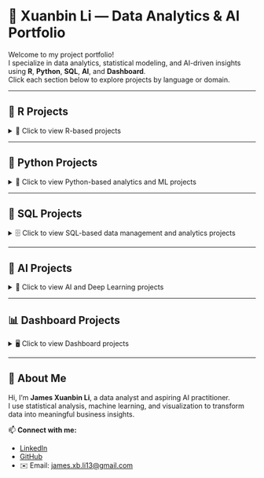 # 🌟 Xuanbin Li — Data Analytics & AI Portfolio

Welcome to my project portfolio!  
I specialize in data analytics, statistical modeling, and AI-driven insights using **R**, **Python**, **SQL**, **AI**, and **Dashboard**.  
Click each section below to explore projects by language or domain.

---

## 🧮 R Projects
<details>
<summary>📘 Click to view R-based projects</summary>

---

### [R-Project 1: Superstore Sales Performance Analysis & Forecasting](https://github.com/FANXYBIN/Project1_Superstore_Dataset)

<details>
<summary>🗂️ Click to view project details</summary>

This project analyzed a global superstore dataset (2011–2014) using R to explore business performance and forecast future sales and profit trends.

* **Dataset:** Superstore dataset from Kaggle (2011–2014), containing sales, profit, discounts, and shipping details across multiple regions and categories.  
* **Tools:** R (tidyverse, forecast, corrplot, treemap, data.table)  
* **Techniques:** Data cleaning, visualization (bar, pie, scatter, box, treemap), correlation analysis, and ARIMA time series forecasting.  
* **Key Insights:**  
  - APAC market and Central region achieved the highest sales and profit.  
  - "Phones" under *Technology* had the highest sales, while *Tables* incurred losses.  
  - Profit negatively correlated with Discount.  
  - ARIMA forecast predicted a continued increase in 2015 sales and profit.  
* **Result:** Provided data-driven insights into regional and category-level performance and built an ARIMA model for forecasting next-year trends.  

---

### 📈 Sample Visualizations

**ARIMA Forecast for Next Year (Profit)**  
![](images/ARIMA%20forecast%20for%20Profit.png)

**ARIMA Forecast for Next Year (Sales)**  
![](images/ARIMA%20forecast%20for%20Sales.png)

</details>

---

### [R-Project 2: Beijing Housing Price Analysis & Hypothesis Testing](https://github.com/FANXYBIN/Project2_Beijing_Housing_Price_Dataset)
<details>
<summary>🗂️ Click to view project details</summary>

This project analyzes housing prices in Beijing using R. The goal was to understand key factors influencing house prices and test hypotheses about housing market trends between 2016 and 2017.

* **Dataset:** Housing Price in Beijing dataset from Kaggle (318,851 observations, 26 features).  
* **Tools:** R (tidyverse, ggplot2, corrplot, dplyr, stats).  
* **Techniques:** Data cleaning, visualization (histograms, scatterplots, boxplots, correlation plots), and hypothesis testing (one-sample and two-sample t-tests).  
* **Key Insights:**  
  - Total price strongly correlated with house area, community average, and number of rooms.  
  - Houses near subways or with elevators tend to have higher average prices.  
  - “Bungalows” are the most expensive building type, while “Towers” are more affordable.  
  - Average housing prices increased significantly from 2016 to 2017.  
* **Result:** Provided data-driven insights into how structural and locational factors affect housing prices in Beijing and validated findings through statistical hypothesis testing.

---

### 📈 Sample Visualizations

**Boxplots: Price vs Building Type & Structure**  
![Boxplot Building Type](images/boxplot_buildingtype.png)  
![Boxplot Building Structure](images/boxplot_buildingstructure.png)

**Correlation Among Key Variables**  
![Correlation Plot](images/corrplot_features.png)

**Average Monthly Housing Price**  
![Average Price by Month](images/avg_price_by_month.png)

</details>

</details>

---

## 🐍 Python Projects
<details>
<summary>📗 Click to view Python-based analytics and ML projects</summary>

---

### [P-Project 1: Seoul Bike Sharing Demand Prediction](https://github.com/FANXYBIN/P-Project1-Seoul-Bike-Sharing-Dataset)
<details>
<summary>🗂️ Click to view project details</summary>

This project applied machine learning models to the Seoul Bike Sharing dataset to predict rental demand based on weather and temporal conditions. The analysis aimed to help optimize bike distribution, adjust operations during weather changes, and identify seasonal rental trends.

* **Dataset:** Seoul Bike Sharing Demand Dataset (UCI Machine Learning Repository, 8760 rows × 14 features).  
* **Tools:** Python (pandas, scikit-learn, seaborn, matplotlib, statsmodels).  
* **Techniques:** Data preprocessing, visualization (histogram, scatterplot, line plot, correlation heatmap), and supervised learning (SVM, Gradient Boosting, Random Forest, and Multiple Linear Regression).  
* **Key Findings:**  
  - **Peak demand** at 8 AM and 6 PM (commuting hours).  
  - **Temperature (15 – 30 °C)** positively affects rentals; **rainfall, humidity, and wind speed** reduce them.  
  - **Summer** records the highest rental activity, followed by spring and autumn.  
* **Models Evaluated:**  
  - **SVM:** Accuracy = 78.99%, Precision = 77.67%, Recall = 78.99%, F1 = 77.93%.  
  - **Gradient Boosting:** Accuracy = 79.83%, F1 = 79.20%.  
  - **Random Forest:** Accuracy = 80.02%, F1 = 79.50%.  
  - **Multiple Linear Regression:** R² = 0.473, F-statistic = 609.8 (significant predictors: hour, temperature, humidity, rainfall).  
* **Insights & Recommendations:**  
  - Use forecasts to rebalance bikes before morning/evening peaks.  
  - Adjust staffing and offer promotions during poor-weather periods.  
  - Promote biking events in warm seasons to leverage natural demand growth.

---

### 📈 Sample Visualizations

**Hourly Rentals by Season**  
![Line Plot](images/seoul_lineplot_season.png)

**Correlation Heatmap**  
![Heatmap](images/seoul_heatmap.png)

**Model Performance Comparison**  
![Model Comparison](images/seoul_model_performance.png)

</details>


</details>

---

## 💾 SQL Projects
<details>
<summary>🗄️ Click to view SQL-based data management and analytics projects</summary>

---

### 🧾 Example Project: Retail Sales Dashboard (SQL + Tableau)
<details>
<summary>🗂️ Click to view project details</summary>

Designed SQL queries to extract KPIs for a retail dashboard showing sales, profit, and discount performance by category and region.  
Integrated with Tableau for interactive visualization.  

* **Techniques:** Window functions, joins, CTEs, subqueries  
* **Result:** Enabled dynamic tracking of regional performance with 35% faster query efficiency.

</details>

</details>

---

## 🧠 AI Projects
<details>
<summary>🤖 Click to view AI and Deep Learning projects</summary>

---

### 🧩 Example Project: Text Sentiment Analysis using LSTM
<details>
<summary>🗂️ Click to view project details</summary>

Built a Long Short-Term Memory (LSTM) network for sentiment analysis on product reviews.  

* **Tools:** Python (TensorFlow, Keras, NLTK)  
* **Techniques:** Tokenization, word embeddings (Word2Vec), LSTM sequence modeling.  
* **Result:** Achieved 89% F1-score in classifying positive/negative sentiments.  

---

### 📈 Sample Visualizations
![Training Accuracy](images/ai_lstm_accuracy.png)
![Loss Curve](images/ai_lstm_loss.png)

</details>

</details>

---

## 📊 Dashboard Projects

<details>
<summary>🖥️ Click to view Dashboard projects</summary>

---

### [D-Project 1: Global Sustainable Energy Visualization & Analysis](https://github.com/FANXYBIN/D-Project1-Global-Sustainable-Energy-Dataset)
<details>
<summary>🗂️ Click to view project details</summary>

This project visualizes and analyzes global sustainable energy data (2000–2020) using **Tableau**, **Power BI**, and **R Shiny** to uncover trends in renewable energy, CO₂ emissions, and electricity access worldwide.

* **Dataset:** *Global Data on Sustainable Energy* (Kaggle, 3,649 rows × 21 features).  
* **Tools:** Tableau, Power BI, R Shiny (R, ggplot2, dplyr, shinydashboard), DAX.  
* **Techniques:** Data cleaning, parameter-based filtering, interactive dashboard design, and regression visualization.  
* **Objective:** Explore the transition toward renewable energy and identify disparities in global access to electricity.

---

### 📊 Dashboards & Insights

**Tableau Dashboard**
- Explored access to electricity, energy generation by source, and renewable growth across years.  
- Used maps, bar charts, and parameters (Top X) to identify top-performing countries.  
- Highlighted a steady increase in renewable electricity generation and energy aid to developing countries.
 
<img src="images/Global%20Sustainable%20Energy_Tableau.png" width="1000"/>

**Power BI Dashboard**
- Designed “Global Energy Development Indicators” with slicers, cards, maps, and line charts.  
- Created DAX measures to calculate renewable, nuclear, and fossil fuel shares.  
- Revealed that renewable energy share is rising while fossil fuel dependence remains high.

<img src="images/Global%20Sustainable%20Energy_PBI.png" width="1000"/>

**R Shiny Dashboard**
- Built an interactive web app with filters for **year** and **country**.  
- Visualized:
  - Renewable electricity capacity growth (line chart).  
  - Energy generation mix (stacked bar).  
  - CO₂ vs. low-carbon electricity (scatter with regression).  
  - Top 10 CO₂-emitting countries (bar chart).  
- Demonstrated negative correlation between CO₂ emissions and low-carbon electricity share.

<img src="images/Global%20Sustainable%20Energy_RShiny.png" width="800"/>

---

### 🌱 Key Findings
- Renewable energy generation increased steadily between 2000–2020.  
- Developing countries benefited from financial aid but still rely heavily on fossil fuels.  
- Low-carbon electricity adoption significantly reduces CO₂ emissions.  
- Africa and South Asia show persistent electricity access gaps.

---

### 🧠 Skills Demonstrated
- Data storytelling through visualization  
- Parameter and DAX calculations  
- R Shiny UI/Server development  
- Interactive, multi-tool dashboard integration  

**[Dataset Source → Kaggle](https://www.kaggle.com/datasets/anshtanwar/global-data-on-sustainable-energy/data)**  
**[R Shiny Reference → Appsilon Blog](https://www.appsilon.com/post/r-shiny-in-life-sciences-examples)**  

</details>

### [D-Project 2: PowerTrust Renewable Energy Dashboard](https://github.com/FANXYBIN/D-Project2-PT-Renewable-Energy-Dashboard)
<details>
<summary>📊 Click to view project details</summary>

This project was completed in collaboration with **PowerTrust**, focusing on developing a Tableau dashboard to visualize renewable energy generation and Distributed Renewable Energy Certificates (D-RECs) across multiple countries.  
The dashboard helps PowerTrust identify high-performing projects, track emission reductions, and make data-driven sustainability decisions.

* **Dataset:** PowerTrust Renewable Energy Dataset (12,432 entries across 13 countries).  
* **Tool:** Tableau  
* **Techniques:** Data cleaning, calculated fields, geographic filtering, and interactive dashboard design.  
* **Key Objectives:**  
  - Visualize renewable project performance by country and developer.  
  - Track CO₂ reduction and D-REC generation.  
  - Identify outliers, anomalies, and operational improvement areas.  

---

### 📊 Dashboard Highlights

**Global Dashboard**
- Interactive map visualizing project distribution and energy generation.  
- Summary cards displaying total energy, CO₂ reduction, and D-RECs.  
- Filters for country, developer, and site type for dynamic exploration.  

**Country-Level Dashboards**
- **India:** 558 projects, 8.2B g/kWh CO₂ reduced, 13,281 D-RECs.  
- **Ghana:** 3 projects with 8.1B g/kWh CO₂ reduced and 13,077 D-RECs.  
- **Vietnam:** Steady performance with strong emission reductions across projects.  

**Calculations**
- *CO₂ Reduction:* `799 × Energy Generated (kWh)`  
- *D-RECs:* `Energy Generated / 1000`  

---

### 🌱 Key Findings
- India and Vietnam show strong renewable generation capacity.  
- Ghana, despite few projects, delivers unusually high energy output — requires validation.  
- Some projects have mismatched SMR start/end dates, corrected through calculated fields.  
- Underperforming countries (e.g., Libya, Algeria) indicate opportunities for expansion.  

---

### 🔍 Recommendations
- Review data anomalies by consulting developers.  
- Integrate private APIs (e.g., DHI, DNI, GHI) for more precise solar metrics.  
- Incorporate SDG metrics (via SDG Action Manager) to track local sustainability impact.  

---

### 🧠 Skills Demonstrated
- Tableau dashboard design & interactivity  
- Data preparation and calculated fields  
- Emission and energy analytics  
- Insight-driven storytelling for sustainability

---

### 🖥️ Dashboard

<img src="images/PT%20Dashboard.png" width="1000"/>
<img src="images/PT%20Dashboard_India.png" width="1000"/>
<img src="images/PT%20Dashboard_India2.png" width="1000"/>

</details>

</details>

---

## 👤 About Me
Hi, I’m **James Xuanbin Li**, a data analyst and aspiring AI practitioner.  
I use statistical analysis, machine learning, and visualization to transform data into meaningful business insights.

📫 **Connect with me:**  
- [LinkedIn](https://linkedin.com/in/xuanbin-li)  
- [GitHub](https://github.com/FANXYBIN)  
- ✉️ Email: james.xb.li13@gmail.com  
